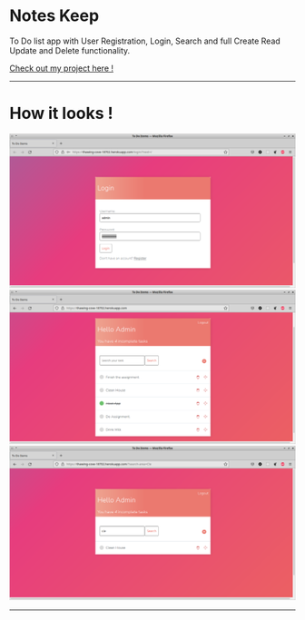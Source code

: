 # Notes Keep

To Do list app with User Registration, Login, Search and full Create Read Update and Delete functionality.

[Check out my project here !](https://thawing-cove-18702.herokuapp.com/)

<hr>

# How it looks ! 
![alt text](https://github.com/gitnoober/Custom-To-Do-App/blob/main/screenshots/login_page.png?raw=true)
![alt text](https://github.com/gitnoober/Custom-To-Do-App/blob/main/screenshots/task_list.png?raw=true)
![alt text](https://github.com/gitnoober/Custom-To-Do-App/blob/main/screenshots/search_task.png?raw=true)
<hr>



